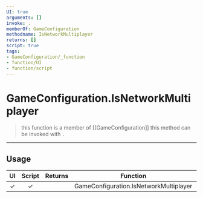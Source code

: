 ```yaml
---
UI: true
arguments: []
invoke: .
memberOf: GameConfiguration
methodname: IsNetworkMultiplayer
returns: []
script: true
tags:
- GameConfiguration/_function
- function/UI
- function/script
---
```

# GameConfiguration.IsNetworkMultiplayer
> this function is a member of [[GameConfiguration]]
> this method can be invoked with `.`
-----
## Usage
|  UI | Script | Returns | Function | Arguments |
|:---:|:------:|-------:|:--------:|:---------|
|✓|✓||GameConfiguration.IsNetworkMultiplayer||
